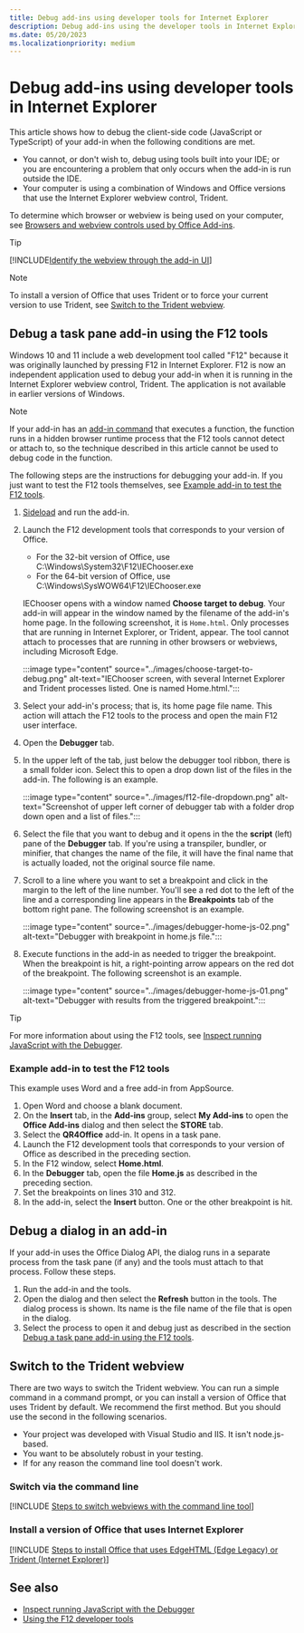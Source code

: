 ```yaml
---
title: Debug add-ins using developer tools for Internet Explorer
description: Debug add-ins using the developer tools in Internet Explorer.
ms.date: 05/20/2023
ms.localizationpriority: medium
---
```


# Debug add-ins using developer tools in Internet Explorer

This article shows how to debug the client-side code (JavaScript or TypeScript) of your add-in when the following conditions are met.

- You cannot, or don't wish to, debug using tools built into your IDE; or you are encountering a problem that only occurs when the add-in is run outside the IDE.
- Your computer is using a combination of Windows and Office versions that use the Internet Explorer webview control, Trident.

To determine which browser or webview is being used on your computer, see [Browsers and webview controls used by Office Add-ins](../concepts/browsers-used-by-office-web-add-ins.md).

> [!TIP]
> [!INCLUDE[Identify the webview through the add-in UI](../includes/identify-webview-in-ui.md)]

> [!NOTE]
> To install a version of Office that uses Trident or to force your current version to use Trident, see [Switch to the Trident webview](#switch-to-the-trident-webview).

## Debug a task pane add-in using the F12 tools

Windows 10 and 11 include a web development tool called "F12" because it was originally launched by pressing F12 in Internet Explorer. F12 is now an independent application used to debug your add-in when it is running in the Internet Explorer webview control, Trident. The application is not available in earlier versions of Windows.

> [!NOTE]
> If your add-in has an [add-in command](../design/add-in-commands.md) that executes a function, the function runs in a hidden browser runtime process that the F12 tools cannot detect or attach to, so the technique described in this article cannot be used to debug code in the function.

The following steps are the instructions for debugging your add-in. If you just want to test the F12 tools themselves, see [Example add-in to test the F12 tools](#example-add-in-to-test-the-f12-tools).

1. [Sideload](create-a-network-shared-folder-catalog-for-task-pane-and-content-add-ins.md) and run the add-in.
1. Launch the F12 development tools that corresponds to your version of Office.

   - For the 32-bit version of Office, use C:\Windows\System32\F12\IEChooser.exe
   - For the 64-bit version of Office, use C:\Windows\SysWOW64\F12\IEChooser.exe

   IEChooser opens with a window named **Choose target to debug**. Your add-in will appear in the window named by the filename of the add-in's home page. In the following screenshot, it is `Home.html`. Only processes that are running in Internet Explorer, or Trident, appear. The tool cannot attach to processes that are running in other browsers or webviews, including Microsoft Edge.

    :::image type="content" source="../images/choose-target-to-debug.png" alt-text="IEChooser screen, with several Internet Explorer and Trident processes listed. One is named Home.html.":::

1. Select your add-in's process; that is, its home page file name. This action will attach the F12 tools to the process and open the main F12 user interface.
1. Open the **Debugger** tab.
1. In the upper left of the tab, just below the debugger tool ribbon, there is a small folder icon. Select this to open a drop down list of the files in the add-in. The following is an example.

    :::image type="content" source="../images/f12-file-dropdown.png" alt-text="Screenshot of upper left corner of debugger tab with a folder drop down open and a list of files.":::

1. Select the file that you want to debug and it opens in the the **script** (left) pane of the **Debugger** tab. If you're using a transpiler, bundler, or minifier, that changes the name of the file, it will have the final name that is actually loaded, not the original source file name.

1. Scroll to a line where you want to set a breakpoint and click in the margin to the left of the line number. You'll see a red dot to the left of the line and a corresponding line appears in the **Breakpoints** tab of the bottom right pane. The following screenshot is an example.

    :::image type="content" source="../images/debugger-home-js-02.png" alt-text="Debugger with breakpoint in home.js file.":::

1. Execute functions in the add-in as needed to trigger the breakpoint. When the breakpoint is hit, a right-pointing arrow appears on the red dot of the breakpoint. The following screenshot is an example.

    :::image type="content" source="../images/debugger-home-js-01.png" alt-text="Debugger with results from the triggered breakpoint.":::

> [!TIP]
> For more information about using the F12 tools, see [Inspect running JavaScript with the Debugger](/previous-versions/windows/internet-explorer/ie-developer/samples/dn255007(v=vs.85)).

### Example add-in to test the F12 tools

This example uses Word and a free add-in from AppSource.

1. Open Word and choose a blank document.
1. On the **Insert** tab, in the **Add-ins** group, select **My Add-ins** to open the **Office Add-ins** dialog and then select the **STORE** tab.
1. Select the **QR4Office** add-in. It opens in a task pane.
1. Launch the F12 development tools that corresponds to your version of Office as described in the preceding section.
1. In the F12 window, select **Home.html**.
1. In the **Debugger** tab, open the file **Home.js** as described in the preceding section.
1. Set the breakpoints on lines 310 and 312.
1. In the add-in, select the **Insert** button. One or the other breakpoint is hit.

## Debug a dialog in an add-in

If your add-in uses the Office Dialog API, the dialog runs in a separate process from the task pane (if any) and the tools must attach to that process. Follow these steps.

1. Run the add-in and the tools. 
1. Open the dialog and then select the **Refresh** button in the tools. The dialog process is shown. Its name is the file name of the file that is open in the dialog.
1. Select the process to open it and debug just as described in the section [Debug a task pane add-in using the F12 tools](#debug-a-task-pane-add-in-using-the-f12-tools).

## Switch to the Trident webview

There are two ways to switch the Trident webview. You can run a simple command in a command prompt, or you can install a version of Office that uses Trident by default. We recommend the first method. But you should use the second in the following scenarios.

- Your project was developed with Visual Studio and IIS. It isn't node.js-based.
- You want to be absolutely robust in your testing.
- If for any reason the command line tool doesn't work.

### Switch via the command line

[!INCLUDE [Steps to switch webviews with the command line tool](../includes/use-legacy-edge-or-ie.md)]

### Install a version of Office that uses Internet Explorer

[!INCLUDE [Steps to install Office that uses EdgeHTML (Edge Legacy) or Trident (Internet Explorer)](../includes/install-office-that-uses-legacy-edge-or-ie.md)]

## See also

- [Inspect running JavaScript with the Debugger](/previous-versions/windows/internet-explorer/ie-developer/samples/dn255007(v=vs.85))
- [Using the F12 developer tools](/previous-versions/windows/internet-explorer/ie-developer/samples/bg182326(v=vs.85))
